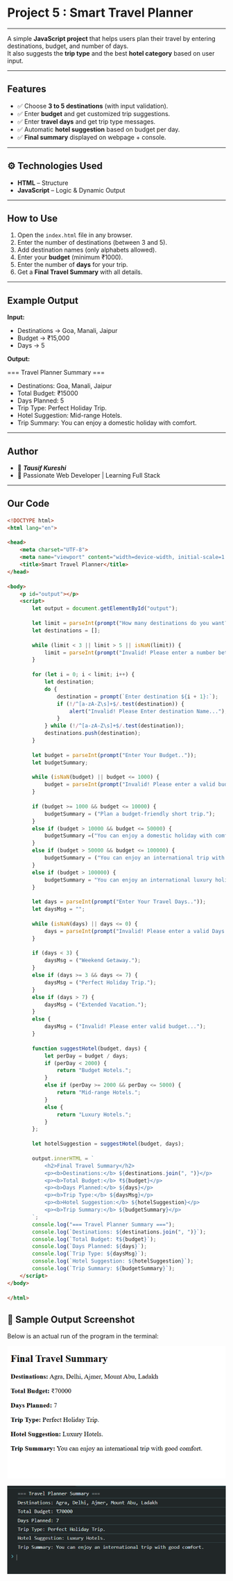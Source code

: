 ﻿# Project 5 : Smart Travel Planner

 ---

A simple **JavaScript project** that helps users plan their travel by entering destinations, budget, and number of days.  
It also suggests the **trip type** and the best **hotel category** based on user input.  

---

##  Features  
- ✅ Choose **3 to 5 destinations** (with input validation).  
- ✅ Enter **budget** and get customized trip suggestions.  
- ✅ Enter **travel days** and get trip type messages.  
- ✅ Automatic **hotel suggestion** based on budget per day.  
- ✅ **Final summary** displayed on webpage + console.  

---

## ⚙️ Technologies Used  
- **HTML** – Structure  
- **JavaScript** – Logic & Dynamic Output  

---

##  How to Use  
1. Open the `index.html` file in any browser.  
2. Enter the number of destinations (between 3 and 5).  
3. Add destination names (only alphabets allowed).  
4. Enter your **budget** (minimum ₹1000).  
5. Enter the number of **days** for your trip.  
6. Get a **Final Travel Summary** with all details.  

---

##  Example Output  

**Input:**  
- Destinations → Goa, Manali, Jaipur  
- Budget → ₹15,000  
- Days → 5  

**Output:**  

=== Travel Planner Summary ===
- Destinations: Goa, Manali, Jaipur
- Total Budget: ₹15000
- Days Planned: 5
- Trip Type: Perfect Holiday Trip.
- Hotel Suggestion: Mid-range Hotels.
- Trip Summary: You can enjoy a domestic holiday with comfort.

---
##  Author  
- 👤 ***Tausif Kureshi*** 
- 🚀 Passionate Web Developer | Learning Full Stack  
---


## Our Code 

```Html
<!DOCTYPE html>
<html lang="en">

<head>
    <meta charset="UTF-8">
    <meta name="viewport" content="width=device-width, initial-scale=1.0">
    <title>Smart Travel Planner</title>
</head>

<body>
    <p id="output"></p>
    <script>
        let output = document.getElementById("output");

        let limit = parseInt(prompt("How many destinations do you want? (3 to 5)"));
        let destinations = [];

        while (limit < 3 || limit > 5 || isNaN(limit)) {
            limit = parseInt(prompt("Invalid! Please enter a number between 3 and 5."));
        }

        for (let i = 0; i < limit; i++) {
            let destination;
            do {
                destination = prompt(`Enter destination ${i + 1}:`);
                if (!/^[a-zA-Z\s]+$/.test(destination)) {
                    alert("Invalid! Please Enter destination Name...");
                }
            } while (!/^[a-zA-Z\s]+$/.test(destination)); 
            destinations.push(destination);
        }

        let budget = parseInt(prompt("Enter Your Budget.."));
        let budgetSummary;

        while (isNaN(budget) || budget <= 1000) {
            budget = parseInt(prompt("Invalid! Please enter a valid budget (minimum ₹1000):"));
        }

        if (budget >= 1000 && budget <= 10000) {
            budgetSummary = ("Plan a budget-friendly short trip.");
        }
        else if (budget > 10000 && budget <= 50000) {
            budgetSummary =("You can enjoy a domestic holiday with comfort.");
        }
        else if (budget > 50000 && budget <= 100000) {
            budgetSummary = ("You can enjoy an international trip with good comfort.");
        }
        else if (budget > 100000) {
            budgetSummary = "You can enjoy an international luxury holiday.";
        }

        let days = parseInt(prompt("Enter Your Travel Days.."));
        let daysMsg = "";

        while (isNaN(days) || days <= 0) {
            days = parseInt(prompt("Invalid! Please enter a valid Days (greater than 0):"));
        }

        if (days < 3) {
            daysMsg = ("Weekend Getaway.");
        }
        else if (days >= 3 && days <= 7) {
            daysMsg = ("Perfect Holiday Trip.");
        }
        else if (days > 7) {
            daysMsg = ("Extended Vacation.");
        }
        else {
            daysMsg = ("Invalid! Please enter valid budget...");
        }

        function suggestHotel(budget, days) {
            let perDay = budget / days;
            if (perDay < 2000) {
                return "Budget Hotels.";
            }
            else if (perDay >= 2000 && perDay <= 5000) {
                return "Mid-range Hotels.";
            }
            else {
                return "Luxury Hotels.";
            }
        };

        let hotelSuggestion = suggestHotel(budget, days);

        output.innerHTML = `
            <h2>Final Travel Summary</h2>
            <p><b>Destinations:</b> ${destinations.join(", ")}</p>
            <p><b>Total Budget:</b> ₹${budget}</p>
            <p><b>Days Planned:</b> ${days}</p>
            <p><b>Trip Type:</b> ${daysMsg}</p>
            <p><b>Hotel Suggestion:</b> ${hotelSuggestion}</p>
            <p><b>Trip Summary:</b> ${budgetSummary}</p>
        `;
        console.log("=== Travel Planner Summary ===");
        console.log(`Destinations: ${destinations.join(", ")}`);
        console.log(`Total Budget: ₹${budget}`);
        console.log(`Days Planned: ${days}`);
        console.log(`Trip Type: ${daysMsg}`);
        console.log(`Hotel Suggestion: ${hotelSuggestion}`);
        console.log(`Trip Summary: ${budgetSummary}`);
    </script>
</body>

</html>

```

## 📸 Sample Output Screenshot

Below is an actual run of the program in the terminal:

![Program Output](smart-travel-Planner/Images/1.png)

![Program Output](smart-travel-Planner/Images/2.png)


